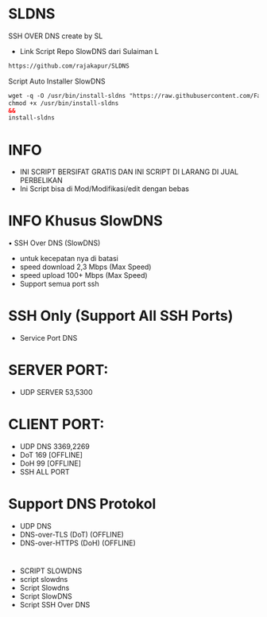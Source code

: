 # SLDNS
SSH OVER DNS create by SL
* Link Script Repo SlowDNS dari Sulaiman L
```html
https://github.com/rajakapur/SLDNS
```

Script Auto Installer SlowDNS
```html
wget -q -O /usr/bin/install-sldns "https://raw.githubusercontent.com/Fahmiiiiiiii/Faa4Sc/main/SLDNS/install-sldns"
chmod +x /usr/bin/install-sldns
&&
install-sldns
```

# INFO
* INI SCRIPT BERSIFAT GRATIS DAN INI SCRIPT DI LARANG DI JUAL PERBELIKAN
* Ini Script bisa di Mod/Modifikasi/edit dengan bebas

# INFO Khusus SlowDNS
• SSH Over DNS (SlowDNS)
* untuk kecepatan nya di batasi
* speed download 2,3 Mbps (Max Speed)
* speed upload 100+ Mbps (Max Speed)
* Support semua port ssh

# SSH Only (Support All SSH Ports)
* Service Port DNS

# SERVER PORT:
* UDP SERVER 53,5300

# CLIENT PORT:
* UDP DNS 3369,2269
* DoT 169 [OFFLINE]
* DoH 99 [OFFLINE]
* SSH ALL PORT

# Support DNS Protokol
* UDP DNS
* DNS-over-TLS (DoT) (OFFLINE)
* DNS-over-HTTPS (DoH) (OFFLINE)
#
* SCRIPT SLOWDNS
* script slowdns
* Script Slowdns
* Script SlowDNS
* Script SSH Over DNS
